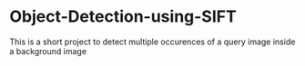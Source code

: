 # Object-Detection-using-SIFT
This is a short project to detect multiple occurences of a query image inside a background image
